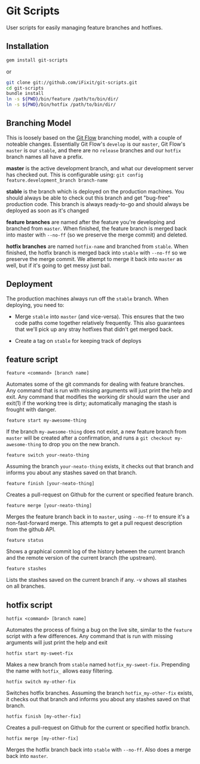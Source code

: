 # Git Scripts

User scripts for easily managing feature branches and hotfixes.

## Installation
```bash
gem install git-scripts
```

or

```bash
git clone git://github.com/iFixit/git-scripts.git
cd git-scripts
bundle install
ln -s ${PWD}/bin/feature /path/to/bin/dir/
ln -s ${PWD}/bin/hotfix /path/to/bin/dir/
```

## Branching Model

This is loosely based on the [Git Flow][gitflow] branching model, with a couple
of noteable changes. Essentially Git Flow's `develop` is our `master`, Git
Flow's `master` is our `stable`, and there are no `release` branches and our
`hotfix` branch names all have a prefix.

**master** is the active development branch, and what our development server
has checked out. This is configurable using: `git config
feature.development_branch branch-name`

**stable** is the branch which is deployed on the production machines. You
should always be able to check out this branch and get "bug-free" production
code.  This branch is always ready-to-go and should always be deployed as soon
as it's changed

**feature branches** are named after the feature you're developing and branched
from `master`. When finished, the feature branch is merged back into master
with `--no-ff` (so we preserve the merge commit) and deleted.

**hotfix branches** are named `hotfix-name` and branched from `stable`. When
finished, the hotfix branch is merged back into `stable` with `--no-ff` so we
preserve the merge commit. We attempt to merge it back into `master` as well,
but if it's going to get messy just bail.

## Deployment

The production machines always run off the `stable` branch. When deploying,
you need to:

* Merge `stable` into `master` (and vice-versa). This ensures that the two code
  paths come together relatively frequently. This also guarantees that we'll
  pick up any stray hotfixes that didn't get merged back.

* Create a tag on `stable` for keeping track of deploys

## feature script

    feature <command> [branch name]

Automates some of the git commands for dealing with feature branches. Any
command that is run with missing arguments will just print the help and exit.
Any command that modifies the working dir should warn the user and exit(1) if
the working tree is dirty; automatically managing the stash is frought with
danger.

    feature start my-awesome-thing

If the branch `my-awesome-thing` does not exist, a new feature branch
from `master` will be created after a confirmation, and runs a
`git checkout my-awesome-thing` to drop you on the new branch.

    feature switch your-neato-thing

Assuming the branch `your-neato-thing` exists, it checks out that branch and
informs you about any stashes saved on that branch.

    feature finish [your-neato-thing]

Creates a pull-request on Github for the current or specified feature branch.

    feature merge [your-neato-thing]

Merges the feature branch back in to `master`, using `--no-ff` to ensure it's a
non-fast-forward merge. This attempts to get a pull request description from
the github API.

    feature status

Shows a graphical commit log of the history between the current branch and the
remote version of the current branch (the upstream).

    feature stashes

Lists the stashes saved on the current branch if any. -v shows all stashes on
all branches.

## hotfix script

    hotfix <command> [branch name]

Automates the process of fixing a bug on the live site, similar to the
`feature` script with a few differences. Any command that is run with missing
arguments will just print the help and exit

    hotfix start my-sweet-fix

Makes a new branch from `stable` named `hotfix_my-sweet-fix`. Prepending the
name with `hotfix_` allows easy filtering.

    hotfix switch my-other-fix

Switches hotfix branches. Assuming the branch `hotfix_my-other-fix` exists, it
checks out that branch and informs you about any stashes saved on that branch.

    hotfix finish [my-other-fix]

Creates a pull-request on Github for the current or specified hotfix branch.

    hotfix merge [my-other-fix]

Merges the hotfix branch back into `stable` with `--no-ff`. Also does a
merge back into `master`.

[gitflow]: http://nvie.com/posts/a-successful-git-branching-model/
